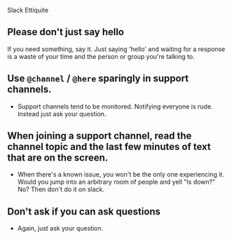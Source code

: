Slack Ettiquite

## Please don't just say hello

If you need something, say it. Just saying 'hello' and waiting for a response is a waste of your time and the person or group you're talking to.

## Use `@channel` / `@here` sparingly in support channels.

* Support channels tend to be monitored. Notifying everyone is rude. Instead just ask your question.

## When joining a support channel, read the channel topic and the last few minutes of text that are on the screen.

* When there's a known issue, you won't be the only one experiencing it. Would you jump into an arbitrary room of people and yell "Is <service> down?" No? Then don't do it on slack.

## Don't ask if you can ask questions

* Again, just ask your question.
